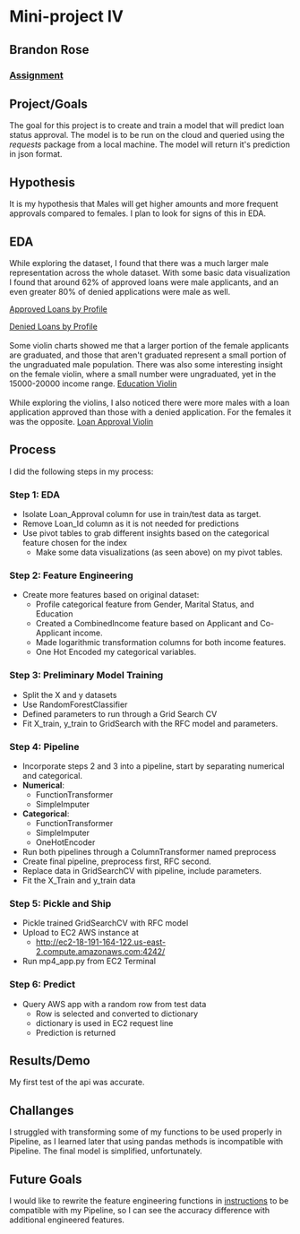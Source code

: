 # Mini-project IV
## Brandon Rose
### [Assignment](assignment.md)

## Project/Goals
The goal for this project is to create and train a model that will predict loan status approval. The model is to be run on the cloud and queried using the *requests* package from a local machine. The model will return it's prediction in json format.

## Hypothesis
It is my hypothesis that Males will get higher amounts and more frequent approvals compared to females. I plan to look for signs of this in EDA.

## EDA 
While exploring the dataset, I found that there was a much larger male representation across the whole dataset. With some basic data visualization I found that around 62% of approved loans were male applicants, and an even greater 80% of denied applications were male as well.

[Approved Loans by Profile](images/Approved_Loans_by_Profile_pie.png)

[Denied Loans by Profile](images/Denied_Loans_by_Profile_pie.png)
<br>
<br>
Some violin charts showed me that a larger portion of the female applicants are graduated, and those that aren't graduated represent a small portion of the ungraduated male population. There was also some interesting insight on the female violin, where a small number were ungraduated, yet in the 15000-20000 income range. [Education Violin](images/gender_education_violin.png)
<br>
<br>
While exploring the violins, I also noticed there were more males with a loan application approved than those with a denied application. For the females it was the opposite. [Loan Approval Violin](images/gender_loanstatus_violin.png)

## Process
I did the following steps in my process:
### Step 1: EDA
* Isolate Loan_Approval column for use in train/test data as target.
* Remove Loan_Id column as it is not needed for predictions
* Use pivot tables to grab different insights based on the categorical feature chosen for the index
    * Make some data visualizations (as seen above) on my pivot tables.

### Step 2: Feature Engineering
* Create more features based on original dataset:
    * Profile categorical feature from Gender, Marital Status, and Education
    * Created a CombinedIncome feature based on Applicant and Co-Applicant income.
    * Made logarithmic transformation columns for both income features.
    * One Hot Encoded my categorical variables.

### Step 3: Preliminary Model Training
* Split the X and y datasets
* Use RandomForestClassifier 
* Defined parameters to run through a Grid Search CV
* Fit X_train, y_train to GridSearch with the RFC model and parameters.

### Step 4: Pipeline
* Incorporate steps 2 and 3 into a pipeline, start by separating numerical and categorical.
* **Numerical**:
    * FunctionTransformer
    * SimpleImputer
* **Categorical**:
    * FunctionTransformer
    * SimpleImputer
    * OneHotEncoder
* Run both pipelines through a ColumnTransformer named preprocess
* Create final pipeline, preprocess first, RFC second.
* Replace data in GridSearchCV with pipeline, include parameters. 
* Fit the X_Train and y_train data

### Step 5: Pickle and Ship
* Pickle trained GridSearchCV with RFC model 
* Upload to EC2 AWS instance at
    * http://ec2-18-191-164-122.us-east-2.compute.amazonaws.com:4242/
* Run mp4_app.py from EC2 Terminal

### Step 6: Predict
* Query AWS app with a random row from test data
    * Row is selected and converted to dictionary
    * dictionary is used in EC2 request line
    * Prediction is returned

## Results/Demo
My first test of the api was accurate.

## Challanges 
I struggled with transforming some of my functions to be used properly in Pipeline, as I learned later that using pandas methods is incompatible with Pipeline. The final model is simplified, unfortunately. 

## Future Goals
I would like to rewrite the feature engineering functions in [instructions](notebooks/instructions.ipynb) to be compatible with my Pipeline, so I can see the accuracy difference with additional engineered features.

